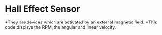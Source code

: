 # Hall Effect Sensor
*They are devices which are activated by an external magnetic field.
*This code displays the RPM, the angular and linear velocity.
